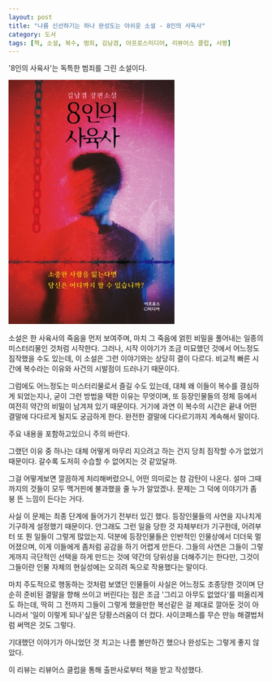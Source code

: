 ```yaml
---
layout: post
title: "나름 신선하기는 하나 완성도는 아쉬운 소설 - 8인의 사육사"
category: 도서
tags: [책, 소설, 복수, 범죄, 김남겸, 아프로스미디어, 리뷰어스 클럽, 서평]
---
```


'8인의 사육사'는
독특한 범죄를 그린 소설이다.

![표지](/images/8-keepers-book-h480.jpg)

소설은 한 사육사의 죽음을 먼저 보여주며,
마치 그 죽음에 얽힌 비밀을 풀어내는 일종의 미스터리물인 것처럼 시작한다.
그러나, 시작 이야기가 조금 미묘했던 것에서 어느정도 짐작했을 수도 있는데,
이 소설은 그런 이야기와는 상당히 결이 다르다.
비교적 빠른 시간에 복수라는 이유와 사건의 시발점이 드러나기 때문이다.

그럼에도 어느정도는 미스터리물로서 즐길 수도 있는데,
대체 왜 이들이 복수를 결심하게 되었는지나,
굳이 그런 방법을 택한 이유는 무엇이며,
또 등장인물들의 정체 등에서 여전히 약간의 비밀이 남겨져 있기 때문이다.
거기에 과연 이 복수의 시간은 끝내 어떤 결말에 다다르게 될지도 궁금하게 한다.
완전한 결말에 다다르기까지 계속해서 말이다.



<div class="im im-warning">
주요 내용을 포함하고있으니 주의 바란다.
</div>



그랬던 이유 중 하나는 대체 어떻게 마무리 지으려고 하는 건지 당최 짐작할 수가 없었기 때문이다.
갈수록 도저히 수습할 수 없어지는 것 같았달까.

그걸 어떻게보면 깔끔하게 처리해버렸으니, 어떤 의미로는 참 감탄이 나온다.
설마 그때까지의 것들이 모두 맥거핀에 불과했을 줄 누가 알았겠나.
문제는 그 덕에 이야기가 좀 붕 뜬 느낌이 든다는 거다.

사실 이 문제는 최종 단계에 들어가기 전부터 있긴 했다.
등장인물들의 사연을 지나치게 기구하게 설정했기 때문이다.
안그래도 그런 일을 당한 것 자체부터가 기구한데,
어려부터 또 뭔 일들이 그렇게 많았는지.
덕분에 등장인물들은 인반적인 인물상에서 더더욱 멀어졌으며, 이게 이들에게 좀처럼 공감을 하기 어렵게 만든다.
그들의 사연은 그들이 그렇게까지 극단적인 선택을 하게 만드는 것에 약간의 당위성을 더해주기는 한다만,
그것이 그들이란 인물 자체의 현실성에는 오히려 독으로 작용했다는 말이다.

마치 주도적으로 행동하는 것처럼 보였던 인물들이
사실은 어느정도 조종당한 것이며 단순히 준비된 결말을 향해 쓰이고 버린다는 점은
조금 '그리고 아무도 없었다'를 떠올리게도 하는데,
딱히 그 전까지 그들이 그렇게 했을만한 복선같은 걸 제대로 깔아둔 것이 아니라서
'일이 이렇게 되나'싶은 당황스러움이 더 컸다.
사이코패스를 무슨 만능 해결법처럼 써먹은 것도 그렇다.

기대했던 이야기가 아니었던 것 치고는 나름 볼만하긴 했으나
완성도는 그렇게 좋지 않았다.



<div class="im im-info">
이 리뷰는 리뷰어스 클럽을 통해 출판사로부터 책을 받고 작성했다.
</div>
